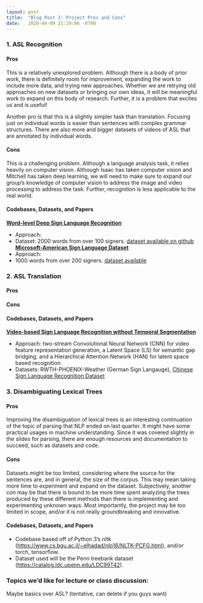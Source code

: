 ```yaml
---
layout: post
title:  "Blog Post 2: Project Pros and Cons"
date:   2020-04-09 21:29:06 -0700
---
```


### 1. ASL Recognition
#### Pros
This is a relatively unexplored problem. Although there is a body of prior work, there is definitely room for improvement, expanding the work to include more data, and trying new approaches. Whether we are retrying old approaches on new datasets or bringing our own ideas, it will be meaningful work to expand on this body of research. Further, it is a problem that excites us and is useful! 

Another pro is that this is a slightly simpler task than translation. Focusing just on individual words is easier than sentences with complex grammar structures. There are also more and bigger datasets of videos of ASL that are annotated by individual words. 

#### Cons
This is a challenging problem. Although a language analysis task, it relies heavily on computer vision. Although Isaac has taken computer vision and Mitchell has taken deep learning, we will need to make sure to expand our group’s knowledge of computer vision to address the image and video processing to address the task. Further, recognition is less applicable to the real world. 

#### Codebases, Datasets, and Papers
[**Word-level Deep Sign Language Recognition**](https://www.groundai.com/project/word-level-deep-sign-language-recognition-from-video-a-new-large-scale-dataset-and-methods-comparison/1)
- Approach: 
- Dataset: 2000 words from over 100 signers. [dataset available on github](https://github.com/dxli94/WLASL)
[**Microsoft-American Sign Language Dataset**](http://export.arxiv.org/pdf/1812.01053)
- Approach: 
- 1000 words from over 200 signers. [dataset available](https://www.microsoft.com/en-us/research/project/ms-asl/) 

### 2. ASL Translation
#### Pros

#### Cons

#### Codebases, Datasets, and Papers
[**Video-based Sign Language Recognition without Temporal Segmentation**](https://arxiv.org/abs/1801.10111)
- Approach: two-stream Convolutional Neural Network (CNN) for video feature representation generation, a Latent Space (LS) for semantic gap bridging, and a Hierarchical Attention Network (HAN) for latent space based recognition
- Datasets: RWTH-PHOENIX-Weather (German Sign Langauge), [Chinese Sign Language Recognition Dataset](http://home.ustc.edu.cn/~pjh/openresources/cslr-dataset-2015/index.html)


### 3. Disambiguating Lexical Trees
#### Pros
Improving the disambiguation of lexical trees is an interesting continuation of the topic of parsing that NLP ended on last quarter. It might have some practical usages in machine understanding. Since it was covered slightly in the slides for parsing, there are enough resources and documentation to succeed, such as datasets and code.

#### Cons
Datasets might be too limited, considering where the source for the sentences are, and in general, the size of the corpus. This may mean taking more time to experiment and expand on the dataset. Subjectively, another con may be that there is bound to be more time spent analyzing the trees produced by these different methods than there is implementing and experimenting unknown ways. Most importantly, the project may be too limited in scope, and/or it is not really groundbreaking and innovative.

#### Codebases, Datasets, and Papers
- Codebase based off of Python 3’s nltk (https://www.cs.bgu.ac.il/~elhadad/nlp16/NLTK-PCFG.html), and/or torch, tensorflow. 
- Dataset used will be the Penn treebank dataset (https://catalog.ldc.upenn.edu/LDC99T42).

### Topics we’d like for lecture or class discussion:
Maybe basics over ASL? (tentative, can delete if you guys want)
